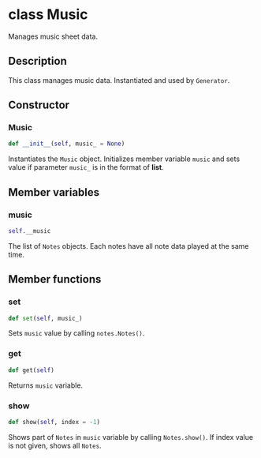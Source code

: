 # class Music

Manages music sheet data.

## Description

This class manages music data. Instantiated and used by `Generator`.

## Constructor

### Music
```py
def __init__(self, music_ = None)
```

Instantiates the `Music` object. Initializes member variable `music` and sets value if parameter `music_` is in the format of **list**.

## Member variables

### music
```py
self.__music
```

The list of `Notes` objects. Each notes have all note data played at the same time.

## Member functions

### set
```py
def set(self, music_)
```

Sets `music` value by calling `notes.Notes()`.

### get
```py
def get(self)
```

Returns `music` variable.

### show
```py
def show(self, index = -1)
```

Shows part of `Notes` in `music` variable  by calling `Notes.show()`. If index value is not given, shows all `Notes`.
